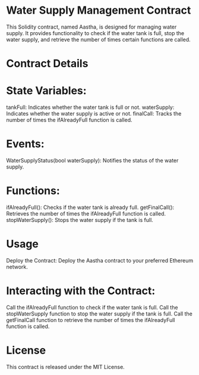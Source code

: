# Water Supply Management Contract
This Solidity contract, named Aastha, is designed for managing water supply. It provides functionality to check if the water tank is full, stop the water supply, and retrieve the number of times certain functions are called.

# Contract Details
# State Variables:

tankFull: Indicates whether the water tank is full or not.
waterSupply: Indicates whether the water supply is active or not.
finalCall: Tracks the number of times the ifAlreadyFull function is called.
# Events:

WaterSupplyStatus(bool waterSupply): Notifies the status of the water supply.
# Functions:

ifAlreadyFull(): Checks if the water tank is already full.
getFinalCall(): Retrieves the number of times the ifAlreadyFull function is called.
stopWaterSupply(): Stops the water supply if the tank is full.
# Usage
Deploy the Contract: Deploy the Aastha contract to your preferred Ethereum network.

# Interacting with the Contract:

Call the ifAlreadyFull function to check if the water tank is full.
Call the stopWaterSupply function to stop the water supply if the tank is full.
Call the getFinalCall function to retrieve the number of times the ifAlreadyFull function is called.


# License
This contract is released under the MIT License.
